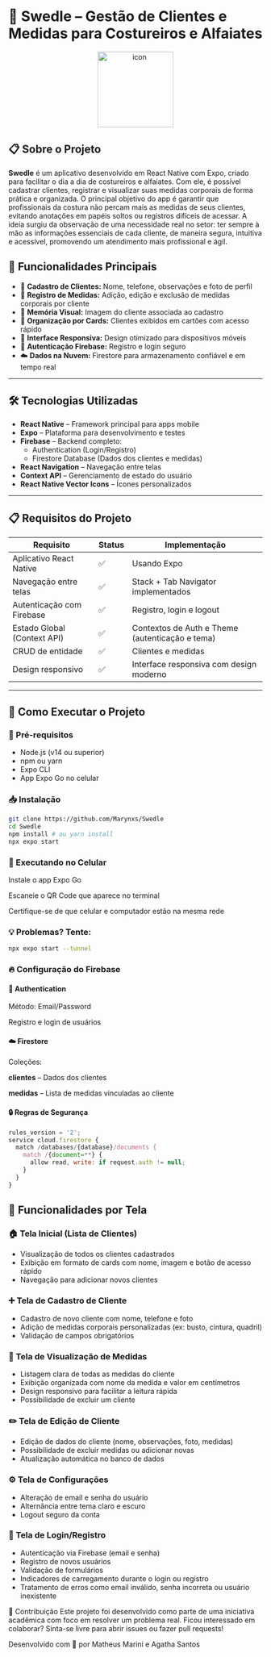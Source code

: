 # 👗 Swedle – Gestão de Clientes e Medidas para Costureiros e Alfaiates

<p align="center">
<img src= "https://github.com/user-attachments/assets/7caaede0-4d33-4c4d-9e9a-1420f3840192" alt="icon" width="150" />
</p>



## 📋 Sobre o Projeto

**Swedle** é um aplicativo desenvolvido em React Native com Expo, 
criado para facilitar o dia a dia de costureiros e alfaiates. 
Com ele, é possível cadastrar clientes, registrar e visualizar suas medidas corporais de forma prática e organizada.
O principal objetivo do app é garantir que profissionais da costura não percam mais as medidas de seus clientes,
evitando anotações em papéis soltos ou registros difíceis de acessar. A ideia surgiu da observação de uma necessidade real no setor: 
ter sempre à mão as informações essenciais de cada cliente, de maneira segura, intuitiva e acessível, promovendo um atendimento mais profissional e ágil.


## 🎯 Funcionalidades Principais

- 🧵 **Cadastro de Clientes:** Nome, telefone, observações e foto de perfil  
- 📏 **Registro de Medidas:** Adição, edição e exclusão de medidas corporais por cliente  
- 🧠 **Memória Visual:** Imagem do cliente associada ao cadastro  
- 📂 **Organização por Cards:** Clientes exibidos em cartões com acesso rápido  
- 📱 **Interface Responsiva:** Design otimizado para dispositivos móveis  
- 🔐 **Autenticação Firebase:** Registro e login seguro  
- ☁️ **Dados na Nuvem:** Firestore para armazenamento confiável e em tempo real

---

## 🛠️ Tecnologias Utilizadas

- **React Native** – Framework principal para apps mobile  
- **Expo** – Plataforma para desenvolvimento e testes  
- **Firebase** – Backend completo:
  - Authentication (Login/Registro)  
  - Firestore Database (Dados dos clientes e medidas)  
- **React Navigation** – Navegação entre telas  
- **Context API** – Gerenciamento de estado do usuário  
- **React Native Vector Icons** – Ícones personalizados

---

## 📋 Requisitos do Projeto

| Requisito                      | Status | Implementação                          |
|-------------------------------|--------|----------------------------------------|
| Aplicativo React Native       | ✅     | Usando Expo                            |
| Navegação entre telas         | ✅     | Stack + Tab Navigator implementados    |
| Autenticação com Firebase     | ✅     | Registro, login e logout               |
| Estado Global (Context API)   | ✅     | Contextos de Auth e Theme (autenticação e tema) |
| CRUD de entidade              | ✅     | Clientes e medidas                     |
| Design responsivo             | ✅     | Interface responsiva com design moderno            |

---

## 🚀 Como Executar o Projeto

### 📱 Pré-requisitos

- Node.js (v14 ou superior)  
- npm ou yarn  
- Expo CLI  
- App Expo Go no celular

### 📥 Instalação

```bash
git clone https://github.com/Marynxs/Swedle
cd Swedle
npm install # ou yarn install
npx expo start
```
### 📱 Executando no Celular
Instale o app Expo Go

Escaneie o QR Code que aparece no terminal

Certifique-se de que celular e computador estão na mesma rede

### 💡 Problemas? Tente:

```bash
npx expo start --tunnel
```

### 🔥 Configuração do Firebase
#### 🔐 Authentication
Método: Email/Password

Registro e login de usuários

#### ☁️ Firestore
Coleções:

**clientes** – Dados dos clientes

**medidas** – Lista de medidas vinculadas ao cliente

#### 🔒 Regras de Segurança

```js
rules_version = '2';
service cloud.firestore {
  match /databases/{database}/documents {
    match /{document=**} {
      allow read, write: if request.auth != null;
    }
  }
}
```

## 👥 Funcionalidades por Tela

### 🏠 Tela Inicial (Lista de Clientes)
- Visualização de todos os clientes cadastrados
- Exibição em formato de cards com nome, imagem e botão de acesso rápido
- Navegação para adicionar novos clientes

### ➕ Tela de Cadastro de Cliente
- Cadastro de novo cliente com nome, telefone e foto
- Adição de medidas corporais personalizadas (ex: busto, cintura, quadril)
- Validação de campos obrigatórios

### 📏 Tela de Visualização de Medidas
- Listagem clara de todas as medidas do cliente
- Exibição organizada com nome da medida e valor em centímetros
- Design responsivo para facilitar a leitura rápida
- Possibilidade de excluir um cliente

### ✏️ Tela de Edição de Cliente
- Edição de dados do cliente (nome, observações, foto, medidas)
- Possibilidade de excluir medidas ou adicionar novas
- Atualização automática no banco de dados

### ⚙️ Tela de Configurações
- Alteração de email e senha do usuário
- Alternância entre tema claro e escuro
- Logout seguro da conta

### 🔐 Tela de Login/Registro
- Autenticação via Firebase (email e senha)
- Registro de novos usuários
- Validação de formulários
- Indicadores de carregamento durante o login ou registro
- Tratamento de erros como email inválido, senha incorreta ou usuário inexistente

🤝 Contribuição
Este projeto foi desenvolvido como parte de uma iniciativa acadêmica com foco em resolver um problema real. Ficou interessado em colaborar? Sinta-se livre para abrir issues ou fazer pull requests!

Desenvolvido com 💙 por Matheus Marini e Agatha Santos
